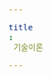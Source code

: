 ```yaml
---
title: 기술이론
---
```


<div id="postings-tech-kr"></div>

<script>
    function add_posting(url, image, title, des)
    {
        let main = document.getElementById('postings-tech-kr');

        let obj = document.createElement('a');
        obj.setAttribute('class', 'posting');
        let url_ = "https://giana-blog.netlify.app/" + url + "/";
        obj.setAttribute('href', url_);

        let div = document.createElement('div');
        let preimage = document.createElement('img');
        preimage.setAttribute('class', 'preimg');
        preimage.setAttribute('src', "https://giana-blog.netlify.app/assets/"+image);
        obj.appendChild(preimage);

        div.setAttribute('class', 'post-body');
        let h1 = document.createElement('h1');
        h1.setAttribute('class', "post-title");
        h1.innerText = title;
        div.appendChild(h1);

        let span = document.createElement('span');
        span.innerText = des;
        div.appendChild(span);
        obj.appendChild(div);
        main.appendChild(obj);
    }

    add_posting('Django를-이용한-시큐어코딩-작업-트러블슈팅' , 'django.png', 'Django를 이용한 시큐어코딩 작업 트러블슈팅', 
    '2022년 "소프트웨어 개발보안 경진대회"에서 진행했던 Django 프로젝트 중, User 모델을 이용하며 발생한 이슈 트러블 슈팅 과정을 담았습니다.');

</script>
    


<style>
    .post-body
    {
        display:grid;
        place-items: center normal;
        padding: 2vw 0vw;
    }
    .posting
    {
        display: flex;
        justify-content: flex-start;
        margin: 4.5vw 5vw;
    }
    .preimg
    {
        display: inline-block;
        width: 16vw;
        height: 16vw;
        border-radius: 10px;
        margin: 0em 0em;
        margin-right: 3vw;
        vertical-align: middle;
    }
    span
    {
        display: block;
        font-size: 1.5vw;
    }
    h1
    {
        font-size: 2.5vw;
        margin-top:0em;
    }
</style>